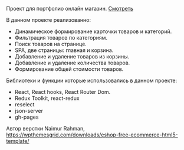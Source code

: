 
Проект для портфолио онлайн магазин.
[Смотреть](https://alilenko.github.io/ShopReduxToolkit/)

В данном проекте реализованно:

- Динамическое формирование карточки товаров и категорий.
- Фильтрация товаров по категориям.
- Поиск товаров на странице.
- SPA, две страницы: главная и корзина.
- Добавление и удаление товаров из корзины.
- Добавление и удаление количества товаров.
- Формирование общей стоимости товаров.

Библиотеки и функции которые использовались в данном проекте:
- React, React hooks, React Router Dom.
- Redux Toolkit, react-redux
- reselect
- json-server
- gh-pages


Автор верстки Naimur Rahman, https://wpthemesgrid.com/downloads/eshop-free-ecommerce-html5-template/

